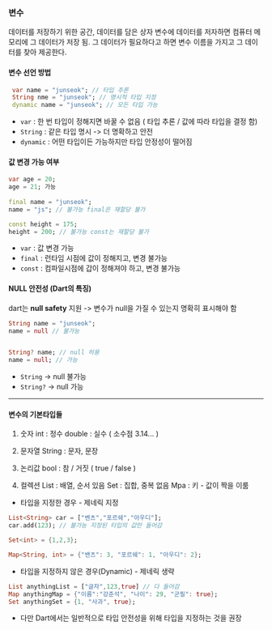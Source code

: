 
### 변수

데이터를 저장하기 위한 공간, 데이터를 담은 상자
변수에 데이터를 저자하면 컴퓨터 메모리에 그 데이터가 저장 됨. 그 데이터가 필요하다고 하면 변수 이름을 가지고 그 데이터를 찾아 제공한다.
#### 변수 선언 방법
```dart
 var name = "junseok"; // 타입 추론
 String nme = "junseok"; // 명시적 타입 지정
 dynamic name = "junseok"; // 모든 타입 가능
```

- `var` :  한 번 타입이 정해지면 바꿀 수 없음 ( 타입 추론 / 값에 따라 타입을 결정 함)
- `String` : 같은 타입 명시 -> 더 명확하고 안전
- `dynamic` : 어떤 타입이든 가능하지만 타입 안정성이 떨어짐

#### 값 변경 가능 여부
```dart
var age = 20;
age = 21; 가능
 
final name = "junseok";
name = "js"; // 불가능 final은 재할당 불가

const height = 175;
height = 200; // 불가능 const는 재할당 불가 
```

- `var` : 값 변경 가능
- `final` : 런타임 시점에 값이 정해지고, 변경 불가능
- `const` :  컴파일시점에 갑이 정해져야 하고, 변경 불가능

#### NULL 안전성 (Dart의 특징)

dart는 **null safety** 지원 -> 변수가 null을 가질 수 있는지 명확히 표시해야 함
```dart
String name = "junseok";
name = null // 불가능


String? name; // null 허용
name = null; // 가능
```

- `String` -> null 불가능
- `String?` -> null 가능

---
#### 변수의 기본타입들

1. 숫자
	int : 정수
	double : 실수 ( 소수점 3.14... )

2. 문자열
	String : 문자, 문장

3. 논리값
	bool :  참 / 거짓 ( true / false )

4. 컬렉션
	List : 배열, 순서 있음
	Set : 집합, 중복 없음
	Mpa :  키 - 값이 짝을 이룸
	
- 타입을 지정한 경우 - 제네릭 지정
```dart
List<String> car = ["벤츠","포르쉐","아우디"];
car.add(123); // 불가능 지정된 타입의 값만 들어감

Set<int> = {1,2,3};

Map<String, int> = {"밴츠": 3, "포르쉐": 1, "아우디": 2};
```

- 타입을 지정하지 않은 경우(Dynamic) - 제네릭 생략
```dart
List anythingList = ["글자",123,true] // 다 들어감
Map anythingMap = {"이름":"강준석", "나이": 29, "군필": true};
Set anythingSet = {1, "사과", true};
```

- 다만 Dart에서는 일반적으로 타입 안전성을 위해 타입을 지정하는 것을 권장